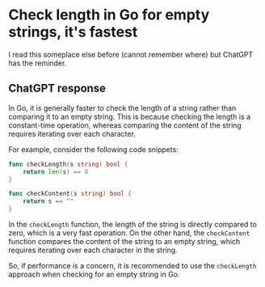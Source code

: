 # Check length in Go for empty strings, it's fastest

I read this someplace else before (cannot remember where) but ChatGPT has the reminder.

## ChatGPT response

In Go, it is generally faster to check the length of a string rather than comparing it to an empty string. This is because checking the length is a constant-time operation, whereas comparing the content of the string requires iterating over each character.

For example, consider the following code snippets:

```go
func checkLength(s string) bool {
    return len(s) == 0
}

func checkContent(s string) bool {
    return s == ""
}
```

In the `checkLength` function, the length of the string is directly compared to zero, which is a very fast operation. On the other hand, the `checkContent` function compares the content of the string to an empty string, which requires iterating over each character in the string.

So, if performance is a concern, it is recommended to use the `checkLength` approach when checking for an empty string in Go.

